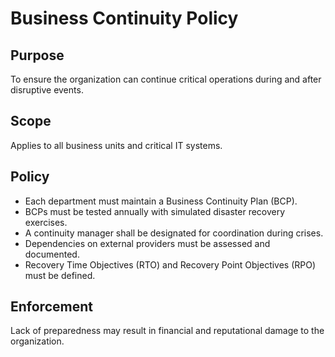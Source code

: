 # Business Continuity Policy

## Purpose
To ensure the organization can continue critical operations during and after disruptive events.

## Scope
Applies to all business units and critical IT systems.

## Policy
- Each department must maintain a Business Continuity Plan (BCP).
- BCPs must be tested annually with simulated disaster recovery exercises.
- A continuity manager shall be designated for coordination during crises.
- Dependencies on external providers must be assessed and documented.
- Recovery Time Objectives (RTO) and Recovery Point Objectives (RPO) must be defined.

## Enforcement
Lack of preparedness may result in financial and reputational damage to the organization.